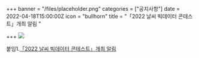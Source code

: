 +++
banner = "/files/placeholder.png"
categories = ["공지사항"]
date = 2022-04-18T15:00:00Z
icon = "bullhorn"
title = "「2022 날씨 빅데이터 콘테스트」개최 알림 "

+++
![](/files/_2022.png)

붙임1.[「2022 날씨 빅데이터 콘테스트」개최 알림](/files/2022.zip)
